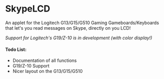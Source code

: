 # SkypeLCD
An applet for the Logitech G13/G15/G510 Gaming Gameboards/Keyboards that let's you read messages on Skype, directly on you LCD!

_Support for Logitech's G19/Z-10 is in development (with color display!)_


#### Todo List:
* Documentation of all functions
* G19/Z-10 Support
* Nicer layout on the G13/G15/G510

